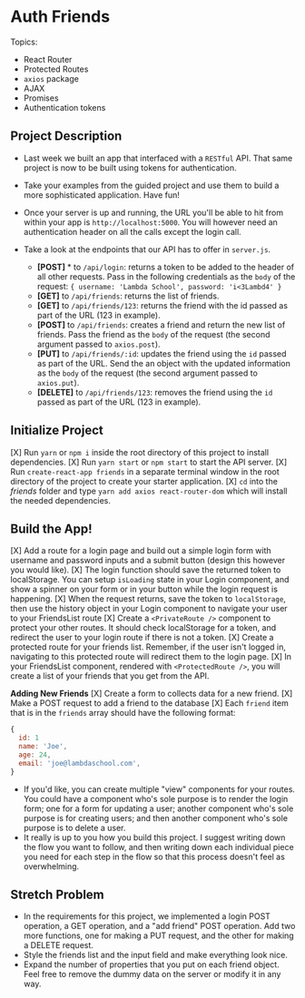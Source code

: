 # Auth Friends

Topics:

* React Router
* Protected Routes
* `axios` package
* AJAX
* Promises
* Authentication tokens

## Project Description

* Last week we built an app that interfaced with a `RESTful` API. That same project is now to be built using tokens for authentication.
* Take your examples from the guided project and use them to build a more sophisticated application. Have fun!
* Once your server is up and running, the URL you'll be able to hit from within your app is `http://localhost:5000`. You will however need an authentication header on all the calls except the login call.
* Take a look at the endpoints that our API has to offer in `server.js`.

  * **[POST]** * to `/api/login`: returns a token to be added to the header of all other requests. Pass in the following credentials as the `body` of the request: `{ username: 'Lambda School', password: 'i<3Lambd4' }`
  * **[GET]** to `/api/friends`: returns the list of friends.
  * **[GET]** to `/api/friends/123`: returns the friend with the id passed as part of the URL (123 in example).
  * **[POST]** to `/api/friends`: creates a friend and return the new list of friends. Pass the friend as the `body` of the request (the second argument passed to `axios.post`).
  * **[PUT]** to `/api/friends/:id`: updates the friend using the `id` passed as part of the URL. Send the an object with the updated information as the `body` of the request (the second argument passed to `axios.put`).
  * **[DELETE]** to `/api/friends/123`: removes the friend using the `id` passed as part of the URL (123 in example).

## Initialize Project

[X] Run `yarn` or `npm i` inside the root directory of this project to install dependencies.
[X] Run `yarn start` or `npm start` to start the API server.
[X] Run `create-react-app friends` in a separate terminal window in the root directory of the project to create your starter application.
[X] `cd` into the _friends_ folder and type `yarn add axios react-router-dom` which will install the needed dependencies.

## Build the App!
[X] Add a route for a login page and build out a simple login form with username and password inputs and a submit button (design this however you would like).
[X] The login function should save the returned token to localStorage. You can setup `isLoading` state in your Login component, and show a spinner on your form or in your button while the login request is happening.
[X] When the request returns, save the token to `localStorage`, then use the history object in your Login component to navigate your user to your FriendsList route
[X] Create a `<PrivateRoute />` component to protect your other routes. It should check localStorage for a token, and redirect the user to your login route if there is not a token.
[X] Create a protected route for your friends list. Remember, if the user isn't logged in, navigating to this protected route will redirect them to the login page.
[X] In your FriendsList component, rendered with `<ProtectedRoute />`, you will create a list of your friends that you get from the API.

**Adding New Friends**
[X] Create a form to collects data for a new friend.
[X] Make a POST request to add a friend to the database
[X] Each `friend` item that is in the `friends` array should have the following format:

```js
{
  id: 1
  name: 'Joe',
  age: 24,
  email: 'joe@lambdaschool.com',
}
```

* If you'd like, you can create multiple "view" components for your routes. You could have a component who's sole purpose is to render the login form; one for a form for updating a user; another component who's sole purpose is for creating users; and then another component who's sole purpose is to delete a user.
* It really is up to you how you build this project. I suggest writing down the flow you want to follow, and then writing down each individual piece you need for each step in the flow so that this process doesn't feel as overwhelming.

## Stretch Problem

* In the requirements for this project, we implemented a login POST operation, a GET operation, and a "add friend" POST operation. Add two more functions, one for making a PUT request, and the other for making a DELETE request.
* Style the friends list and the input field and make everything look nice.
* Expand the number of properties that you put on each friend object. Feel free to remove the dummy data on the server or modify it in any way.
